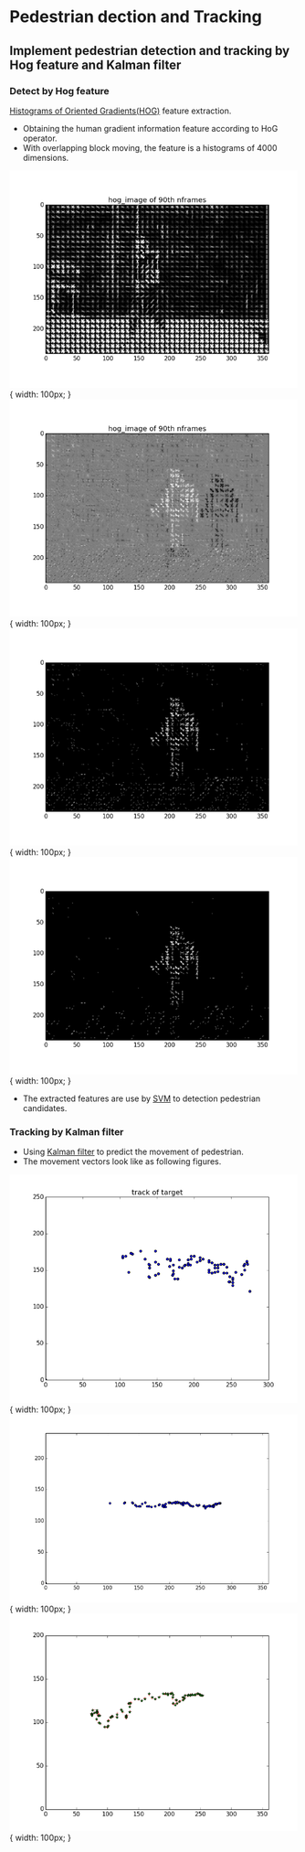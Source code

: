 # Pedestrian dection and Tracking

## Implement pedestrian detection and tracking by Hog feature and Kalman filter

### Detect by Hog feature
[Histograms of Oriented Gradients(HOG)](https://en.wikipedia.org/wiki/Histogram_of_oriented_gradients) feature extraction.
* Obtaining the human gradient information feature according to HoG operator.
* With overlapping block moving, the feature is a histograms of 4000 dimensions.

![Hog1](/features/capture1.png){ width: 100px; } ![Hog2](/features/capture2.png){ width: 100px; }
![Hog3](/features/capture3.png){ width: 100px; } ![Hog4](/features/capture4.png){ width: 100px; }

* The extracted features are use by [SVM]() to detection pedestrian candidates.

### Tracking by Kalman filter
* Using [Kalman filter](https://en.wikipedia.org/wiki/Kalman_filter) to predict the movement of pedestrian.
* The movement vectors look like as following figures.

![movement1](/figures/capture8.png){ width: 100px; }
![movement2](/figures/capture9.png){ width: 100px; }
![movement3](/figures/capture10.png){ width: 100px; }
